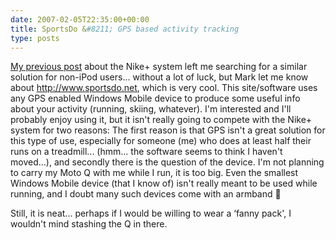 ```yaml
---
date: 2007-02-05T22:35:00+00:00
title: SportsDo &#8211; GPS based activity tracking
type: posts
---
```

[My previous post](http://www.duncanmackenzie.net/blog/nike-actually-makes-me-consider-an-ipod/) about the Nike+ system left me searching for a similar solution for non-iPod users... without a lot of luck, but Mark let me know about <http://www.sportsdo.net>, which is very cool. This site/software uses any GPS enabled Windows Mobile device to produce some useful info about your activity (running, skiing, whatever). I'm interested and I'll probably enjoy using it, but it isn't really going to compete with the Nike+ system for two reasons: The first reason is that GPS isn't a great solution for this type of use, especially for someone (me) who does at least half their runs on a treadmill... (hmm... the software seems to think I haven't moved...), and secondly there is the question of the device. I'm not planning to carry my Moto Q with me while I run, it is too big. Even the smallest Windows Mobile device (that I know of) isn't really meant to be used while running, and I doubt many such devices come with an armband 🙂



Still, it is neat... perhaps if I would be willing to wear a &#8216;fanny pack', I wouldn't mind stashing the Q in there.
